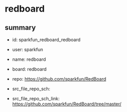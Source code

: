 # redboard
 
## summary 
* id: sparkfun_redboard_redboard
* user: sparkfun
* name: redboard
* board: redboard
* repo: https://github.com/sparkfun/RedBoard



* src_file_repo_sch: 
* src_file_repo_sch_link: https://github.com/sparkfun/RedBoard/tree/master/






